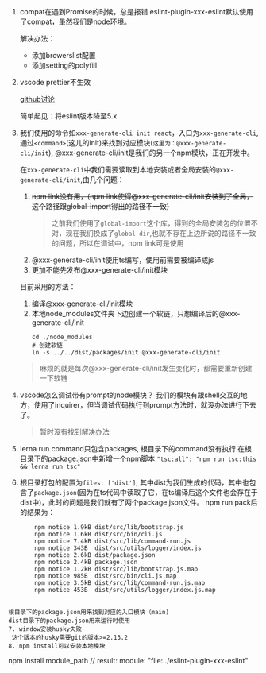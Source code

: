 1. compat在遇到Promise的时候，总是报错
   eslint-plugin-xxx-eslint默认使用了compat，虽然我们是node环境。
   
   解决办法：
    * 添加browerslist配置
    * 添加setting的polyfill
2. vscode prettier不生效
  
   [github讨论](https://github.com/microsoft/vscode-eslint/issues/696)
   
   简单起见：将eslint版本降至5.x

3. 我们使用的命令如`xxx-generate-cli init react`，入口为`xxx-generate-cli`,通过`<command>`(这儿的init)来找到对应模块(`这里为：@xxx-generate-cli/init`), @xxx-generate-cli/init是我们的另一个npm模块，正在开发中。
  
     在`xxx-generate-cli`中我们需要读取到本地安装或者全局安装的`@xxx-generate-cli/init`,由几个问题：
     1. ~~npm link没有用，(npm link使得@xxx-generate-cli/init安装到了全局，这个路径跟global-import得出的路径不一致)~~
        > 之前我们使用了`global-import`这个库，得到的全局安装包的位置不对，现在我们换成了`global-dir`,也就不存在上边所说的路径不一致的问题，所以在调试中，npm link可是使用
     2. @xxx-generate-cli/init使用ts编写，使用前需要被编译成js
     3. 更加不能先发布@xxx-generate-cli/init模块
   
   目前采用的方法：

   1. 编译@xxx-generate-cli/init模块
   2. 本地node_modules文件夹下边创建一个软链，只想编译后的@xxx-generate-cli/init
      ```
      cd ./node_modules
      # 创建软链
      ln -s ../../dist/packages/init @xxx-generate-cli/init
      ```
   > 麻烦的就是每次@xxx-generate-cli/init发生变化时，都需要重新创建一下软链

4. vscode怎么调试带有prompt的node模块？
   我们的模块有跟shell交互的地方，使用了inquirer，但当调试代码执行到prompt方法时，就没办法进行下去了。
   > 暂时没有找到解决办法
5. lerna run command只包含packages, 根目录下的command没有执行
   在根目录下的package.json中新增一个npm脚本
   `"tsc:all": "npm run tsc:this && lerna run tsc"`
6. 根目录打包的配置为`files: ['dist']`, 其中dist为我们生成的代码，其中也包含了`package.json`(因为在ts代码中读取了它，在ts编译后这个文件也会存在于dist中)，此时的问题是我们就有了两个package.json文件。
  npm run pack后的结果为：
    ```
        npm notice 1.9kB dist/src/lib/bootstrap.js         
        npm notice 1.6kB dist/src/bin/cli.js               
        npm notice 7.4kB dist/src/lib/command-run.js       
        npm notice 343B  dist/src/utils/logger/index.js    
        npm notice 2.6kB dist/package.json                 
        npm notice 2.4kB package.json                      
        npm notice 1.2kB dist/src/lib/bootstrap.js.map     
        npm notice 985B  dist/src/bin/cli.js.map           
        npm notice 3.5kB dist/src/lib/command-run.js.map   
        npm notice 453B  dist/src/utils/logger/index.js.map
  ```
  
  根目录下的package.json用来找到对应的入口模块（main)
  dist目录下的package.json用来运行时使用
7. window安装husky失败
   这个版本的husky需要git的版本>=2.13.2
8. npm install可以安装本地模块
  ```
   npm install module_path
   // result:
   module: "file:../eslint-plugin-xxx-eslint"
  ```
